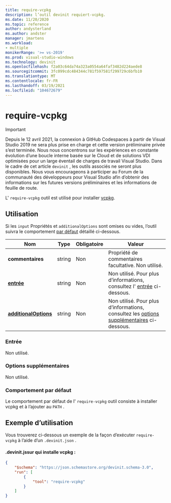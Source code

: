 ```yaml
---
title: require-vcpkg
description: l’outil devinit requiert-vcpkg.
ms.date: 11/20/2020
ms.topic: reference
author: andysterland
ms.author: andster
manager: jmartens
ms.workload:
- multiple
monikerRange: '>= vs-2019'
ms.prod: visual-studio-windows
ms.technology: devinit
ms.openlocfilehash: f2a03c64da74a323a0554a64faf3482d224aede8
ms.sourcegitcommit: 3fc099cdc484344c781f597581f299729c6bfb10
ms.translationtype: MT
ms.contentlocale: fr-FR
ms.lasthandoff: 03/19/2021
ms.locfileid: "104672679"
---
```

# <a name="require-vcpkg"></a>require-vcpkg

> [!IMPORTANT]
> Depuis le 12 avril 2021, la connexion à GitHub Codespaces à partir de Visual Studio 2019 ne sera plus prise en charge et cette version préliminaire privée s’est terminée. Nous nous concentrons sur les expériences en constante évolution d’une boucle interne basée sur le Cloud et de solutions VDI optimisées pour un large éventail de charges de travail Visual Studio. Dans le cadre de cet article `devinit` , les outils associés ne seront plus disponibles. Nous vous encourageons à participer au Forum de la communauté des développeurs pour Visual Studio afin d’obtenir des informations sur les futures versions préliminaires et les informations de feuille de route.

L' `require-vcpkg` outil est utilisé pour installer [vcpkg](https://github.com/microsoft/vcpkg).

## <a name="usage"></a>Utilisation

Si les `input` Propriétés et `additionalOptions` sont omises ou vides, l’outil suivra le comportement [par défaut](#default-behavior) détaillé ci-dessous.

| Nom                                             | Type   | Obligatoire | Valeur                                                                      |
|--------------------------------------------------|--------|----------|----------------------------------------------------------------------------|
| **commentaires**                                     | string | Non       | Propriété de commentaires facultative. Non utilisé.                                      |
| [**entrée**](#input)                              | string | Non       | Non utilisé. Pour plus d’informations, consultez l' [entrée](#input) ci-dessous.                           |
| [**additionalOptions**](#additional-options)     | string | Non       | Non utilisé. Pour plus d’informations, consultez les [options supplémentaires](#additional-options) ci-dessous. |

### <a name="input"></a>Entrée

Non utilisé.

### <a name="additional-options"></a>Options supplémentaires

Non utilisé.

### <a name="default-behavior"></a>Comportement par défaut

Le comportement par défaut de l' `require-vcpkg` outil consiste à installer vcpkg et à l’ajouter au `PATH` .

## <a name="example-usage"></a>Exemple d’utilisation
Vous trouverez ci-dessous un exemple de la façon d’exécuter `require-vcpkg` à l’aide d’un `.devinit.json` .

#### <a name="devinitjson-that-will-install-vcpkg"></a>.devinit.jssur qui installe vcpkg :
```json
{
    "$schema": "https://json.schemastore.org/devinit.schema-3.0",
    "run": [
        {
            "tool": "require-vcpkg"
        }
    ]
}
```
